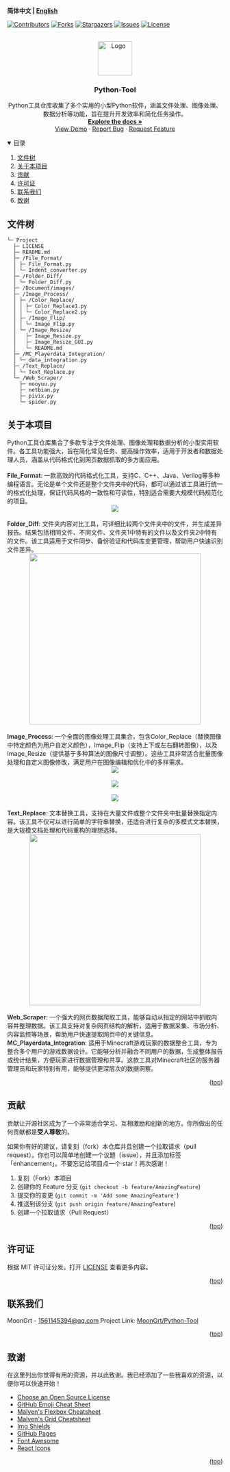 **简体中文 | [English](README.md)**
<div id="top"></div>

[![Contributors][contributors-shield]][contributors-url]
[![Forks][forks-shield]][forks-url]
[![Stargazers][stars-shield]][stars-url]
[![Issues][issues-shield]][issues-url]
[![License][license-shield]][license-url]


<!-- PROJECT LOGO -->
<br />
<div align="center">
    <a href="https://github.com/MoonGrt/Python-Tool">
    <img src="Document/images/logo.png" alt="Logo" width="80" height="80">
    </a>
<h3 align="center">Python-Tool</h3>
    <p align="center">
    Python工具仓库收集了多个实用的小型Python软件，涵盖文件处理、图像处理、数据分析等功能，旨在提升开发效率和简化任务操作。
    <br />
    <a href="https://github.com/MoonGrt/Python-Tool"><strong>Explore the docs »</strong></a>
    <br />
    <a href="https://github.com/MoonGrt/Python-Tool">View Demo</a>
    ·
    <a href="https://github.com/MoonGrt/Python-Tool/issues">Report Bug</a>
    ·
    <a href="https://github.com/MoonGrt/Python-Tool/issues">Request Feature</a>
    </p>
</div>




<!-- CONTENTS -->
<details open>
  <summary>目录</summary>
  <ol>
    <li><a href="#文件树">文件树</a></li>
    <li>
      <a href="#关于本项目">关于本项目</a>
      <ul>
      </ul>
    </li>
    <li><a href="#贡献">贡献</a></li>
    <li><a href="#许可证">许可证</a></li>
    <li><a href="#联系我们">联系我们</a></li>
    <li><a href="#致谢">致谢</a></li>
  </ol>
</details>





<!-- 文件树 -->
## 文件树

```
└─ Project
  ├─ LICENSE
  ├─ README.md
  ├─ /File_Format/
  │ ├─ File_Format.py
  │ └─ Indent_converter.py
  ├─ /Folder_Diff/
  │ └─ Folder_Diff.py
  ├─ /Document/images/
  ├─ /Image_Process/
  │ ├─ /Color_Replace/
  │ │ ├─ Color_Replace1.py
  │ │ └─ Color_Replace2.py
  │ ├─ /Image_Flip/
  │ │ └─ Image_Flip.py
  │ └─ /Image_Resize/
  │   ├─ Image_Resize.py
  │   ├─ Image_Resize_GUI.py
  │   └─ README.md
  ├─ /MC_Playerdata_Integration/
  │ └─ data_integration.py
  ├─ /Text_Replace/
  │ └─ Text_Replace.py
  └─ /Web_Scraper/
    ├─ mooyuu.py
    ├─ netbian.py
    ├─ pivix.py
    └─ spider.py
```



<!-- 关于本项目 -->
## 关于本项目

<p style=" margin-top:0px; margin-bottom:0px; margin-left:0px; margin-right:0px; -qt-block-indent:0; text-indent:0px;">Python工具仓库集合了多款专注于文件处理、图像处理和数据分析的小型实用软件。各工具功能强大，旨在简化常见任务、提高操作效率，适用于开发者和数据处理人员，涵盖从代码格式化到网页数据抓取的多方面应用。</p>
<p style="-qt-paragraph-type:empty; margin-top:0px; margin-bottom:0px; margin-left:0px; margin-right:0px; -qt-block-indent:0; text-indent:0px; font-weight:600;"><br /></p>
<p style=" margin-top:0px; margin-bottom:0px; margin-left:0px; margin-right:0px; -qt-block-indent:0; text-indent:0px;"><span style=" font-weight:600;">File_Format</span>: 一款高效的代码格式化工具，支持C、C++、Java、Verilog等多种编程语言。无论是单个文件还是整个文件夹中的代码，都可以通过该工具进行统一的格式化处理，保证代码风格的一致性和可读性，特别适合需要大规模代码规范化的项目。</p>
<p align="center" style=" margin-top:0px; margin-bottom:0px; margin-left:0px; margin-right:0px; -qt-block-indent:0; text-indent:0px;"><img src="Document/images/File_Format.png" /></p>
<p style="-qt-paragraph-type:empty; margin-top:0px; margin-bottom:0px; margin-left:0px; margin-right:0px; -qt-block-indent:0; text-indent:0px;"><br /></p>
<p style=" margin-top:0px; margin-bottom:0px; margin-left:0px; margin-right:0px; -qt-block-indent:0; text-indent:0px;"><span style=" font-weight:600;">Folder_Diff</span>: 文件夹内容对比工具，可详细比较两个文件夹中的文件，并生成差异报告。结果包括相同文件、不同文件、文件夹1中特有的文件以及文件夹2中特有的文件。该工具适用于文件同步、备份验证和代码库变更管理，帮助用户快速识别文件差异。</p>
<p align="center" style=" margin-top:0px; margin-bottom:0px; margin-left:0px; margin-right:0px; -qt-block-indent:0; text-indent:0px;"><img src="Document/images/Folder_Diff.png" height="400" /></p>
<p style="-qt-paragraph-type:empty; margin-top:0px; margin-bottom:0px; margin-left:0px; margin-right:0px; -qt-block-indent:0; text-indent:0px;"><br /></p>
<p style=" margin-top:0px; margin-bottom:0px; margin-left:0px; margin-right:0px; -qt-block-indent:0; text-indent:0px;"><span style=" font-weight:600;">Image_Process</span>: 一个全面的图像处理工具集合，包含Color_Replace（替换图像中特定颜色为用户自定义颜色），Image_Flip（支持上下或左右翻转图像），以及Image_Resize（提供基于多种算法的图像尺寸调整）。这些工具非常适合批量图像处理和自定义图像修改，满足用户在图像编辑和优化中的多样需求。</p>
<p align="center" style=" margin-top:0px; margin-bottom:0px; margin-left:0px; margin-right:0px; -qt-block-indent:0; text-indent:0px;"><img src="Document/images/Color_Replace.png" /></p>
<p style="-qt-paragraph-type:empty; margin-top:0px; margin-bottom:0px; margin-left:0px; margin-right:0px; -qt-block-indent:0; text-indent:0px;"><br /></p>
<p align="center" style=" margin-top:0px; margin-bottom:0px; margin-left:0px; margin-right:0px; -qt-block-indent:0; text-indent:0px;"><img src="Document/images/Image_Flip.png" /></p>
<p style="-qt-paragraph-type:empty; margin-top:0px; margin-bottom:0px; margin-left:0px; margin-right:0px; -qt-block-indent:0; text-indent:0px;"><br /></p>
<p align="center" style=" margin-top:0px; margin-bottom:0px; margin-left:0px; margin-right:0px; -qt-block-indent:0; text-indent:0px;"><img src="Document/images/Image_Resize.png" /></p>
<p style="-qt-paragraph-type:empty; margin-top:0px; margin-bottom:0px; margin-left:0px; margin-right:0px; -qt-block-indent:0; text-indent:0px;"><br /></p>
<p style=" margin-top:0px; margin-bottom:0px; margin-left:0px; margin-right:0px; -qt-block-indent:0; text-indent:0px;"><span style=" font-weight:600;">Text_Replace</span>: 文本替换工具，支持在大量文件或整个文件夹中批量替换指定内容。该工具不仅可以进行简单的字符串替换，还适合进行复杂的多模式文本替换，是大规模文档处理和代码重构的理想选择。</p>
<p align="center" style=" margin-top:0px; margin-bottom:0px; margin-left:0px; margin-right:0px; -qt-block-indent:0; text-indent:0px;"><img src="Document/images/Text_Replace.png" height="400" /></p>
<p style="-qt-paragraph-type:empty; margin-top:0px; margin-bottom:0px; margin-left:0px; margin-right:0px; -qt-block-indent:0; text-indent:0px;"><br /></p>
<p style=" margin-top:0px; margin-bottom:0px; margin-left:0px; margin-right:0px; -qt-block-indent:0; text-indent:0px;"><span style=" font-weight:600;">Web_Scraper</span>: 一个强大的网页数据爬取工具，能够自动从指定的网站中抓取内容并整理数据。该工具支持对复杂网页结构的解析，适用于数据采集、市场分析、内容监控等场景，帮助用户快速提取网页中的关键信息。</p>
<p style=" margin-top:0px; margin-bottom:0px; margin-left:0px; margin-right:0px; -qt-block-indent:0; text-indent:0px;"><span style=" font-weight:600;">MC_Playerdata_Integration</span>: 适用于Minecraft游戏玩家的数据整合工具，专为整合多个用户的游戏数据设计。它能够分析并融合不同用户的数据，生成整体报告或统计结果，方便玩家进行数据管理和共享。这款工具对Minecraft社区的服务器管理员和玩家特别有用，能够提供更深层次的数据洞察。</p></body></html>
<p align="right">(<a href="#top">top</a>)</p>



<!-- 贡献 -->
## 贡献

贡献让开源社区成为了一个非常适合学习、互相激励和创新的地方。你所做出的任何贡献都是**受人尊敬**的。

如果你有好的建议，请复刻（fork）本仓库并且创建一个拉取请求（pull request）。你也可以简单地创建一个议题（issue），并且添加标签「enhancement」。不要忘记给项目点一个 star！再次感谢！

1. 复刻（Fork）本项目
2. 创建你的 Feature 分支 (`git checkout -b feature/AmazingFeature`)
3. 提交你的变更 (`git commit -m 'Add some AmazingFeature'`)
4. 推送到该分支 (`git push origin feature/AmazingFeature`)
5. 创建一个拉取请求（Pull Request）
<p align="right">(<a href="#top">top</a>)</p>



<!-- 许可证 -->
## 许可证

根据 MIT 许可证分发。打开 [LICENSE](LICENSE) 查看更多内容。
<p align="right">(<a href="#top">top</a>)</p>



<!-- 联系我们 -->
## 联系我们

MoonGrt - 1561145394@qq.com
Project Link: [MoonGrt/Python-Tool](https://github.com/MoonGrt/Python-Tool)

<p align="right">(<a href="#top">top</a>)</p>



<!-- 致谢 -->
## 致谢

在这里列出你觉得有用的资源，并以此致谢。我已经添加了一些我喜欢的资源，以便你可以快速开始！

* [Choose an Open Source License](https://choosealicense.com)
* [GitHub Emoji Cheat Sheet](https://www.webpagefx.com/tools/emoji-cheat-sheet)
* [Malven's Flexbox Cheatsheet](https://flexbox.malven.co/)
* [Malven's Grid Cheatsheet](https://grid.malven.co/)
* [Img Shields](https://shields.io)
* [GitHub Pages](https://pages.github.com)
* [Font Awesome](https://fontawesome.com)
* [React Icons](https://react-icons.github.io/react-icons/search)
<p align="right">(<a href="#top">top</a>)</p>




<!-- MARKDOWN LINKS & Document/images -->
<!-- https://www.markdownguide.org/basic-syntax/#reference-style-links -->
[contributors-shield]: https://img.shields.io/github/contributors/MoonGrt/Python-Tool.svg?style=for-the-badge
[contributors-url]: https://github.com/MoonGrt/Python-Tool/graphs/contributors
[forks-shield]: https://img.shields.io/github/forks/MoonGrt/Python-Tool.svg?style=for-the-badge
[forks-url]: https://github.com/MoonGrt/Python-Tool/network/members
[stars-shield]: https://img.shields.io/github/stars/MoonGrt/Python-Tool.svg?style=for-the-badge
[stars-url]: https://github.com/MoonGrt/Python-Tool/stargazers
[issues-shield]: https://img.shields.io/github/issues/MoonGrt/Python-Tool.svg?style=for-the-badge
[issues-url]: https://github.com/MoonGrt/Python-Tool/issues
[license-shield]: https://img.shields.io/github/license/MoonGrt/Python-Tool.svg?style=for-the-badge
[license-url]: https://github.com/MoonGrt/Python-Tool/blob/master/LICENSE

